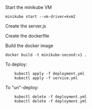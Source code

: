 Start the minikube VM

```minikube start --vm-driver=kvm2```

Create the server.js

Create the dockerfile

Build the docker image

``` docker build -t minikube-second:v1 . ```

To deploy:

```
    kubectl apply -f deployment.yml
    kubectl apply -f service.yml
```

To "un"-deploy:

```
    kubectl delete -f deployment.yml
    kubectl delete -f deployment.yml

```
